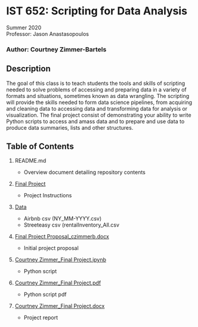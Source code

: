 # IST 652: Scripting for Data Analysis

Summer 2020 <br>
Professor: Jason Anastasopoulos

### Author: Courtney Zimmer-Bartels

## Description
The goal of this class is to teach students the tools and skills of scripting needed to solve
problems of accessing and preparing data in a variety of formats and situations, sometimes
known as data wrangling. The scripting will provide the skills needed to form data science
pipelines, from acquiring and cleaning data to accessing data and transforming data for analysis
or visualization. The final project consist of demonstrating your ability to write Python scripts to access and amass data and to prepare and use data to produce data summaries, lists and other structures. 

## Table of Contents
1. README.md
    - Overview document detailing repository contents
    
2. [Final Project](https://github.com/czimmerb/Masters_Portfolio/blob/main/IST652_ScriptingDataAnalysis/Final%20Project.pdf)
    - Project Instructions
    
3. [Data](https://github.com/czimmerb/Masters_Portfolio/tree/main/IST652_ScriptingDataAnalysis/Data)
    - Airbnb csv (NY_MM-YYYY.csv)
    - Streeteasy csv (rentalInventory_All.csv
    
4. [Final Project Proposal_czimmerb.docx](https://github.com/czimmerb/Masters_Portfolio/blob/main/IST652_ScriptingDataAnalysis/Final%20Project%20Proposal_czimmerb.docx)
    - Initial project proposal
    
5. [Courtney Zimmer_Final Project.ipynb](https://github.com/czimmerb/Masters_Portfolio/blob/main/IST652_ScriptingDataAnalysis/Courtney%20Zimmer_Final%20Project.ipynb)
    - Python script
    
6. [Courtney Zimmer_Final Project.pdf](https://github.com/czimmerb/Masters_Portfolio/blob/main/IST652_ScriptingDataAnalysis/Courtney%20Zimmer_Final%20Project.pdf)
    - Python script pdf
    
7. [Courtney Zimmer_Final Project.docx](https://github.com/czimmerb/Masters_Portfolio/blob/main/IST687_AppliedDataScience/IST%20687%20Final%20Project.pptx)
    - Project report
